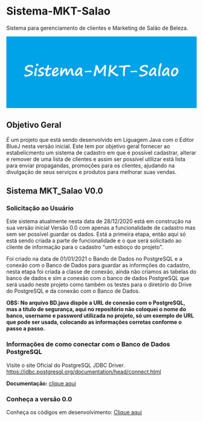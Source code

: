 # Sistema-MKT-Salao
Sistema para gerenciamento de clientes e Marketing de Salão de Beleza.

![](https://github.com/rafhaelom/Sistema-MKT-Salao/blob/main/logo.png)

## Objetivo Geral
É um projeto que está sendo desenvolvido em Liguagem Java com o Editor BlueJ nesta versão inicial. 
Este tem por objetivo geral fornecer ao estabelicmento um sistema de cadastro em que é possível cadastrar, alterar e 
remover de uma lista de clientes e assim ser possível utilizar está lista para enviar propagandas, promoções para os 
clientes, ajudando na divulgação de seus serviços e produtos para melhorar suas vendas.

## Sistema MKT_Salao V0.0
### Solicitação ao Usuário
Este sistema atualmente nesta data de 28/12/2020 está em construção na sua versão inicial Versão 0.0 com apenas a 
funcionalidade de cadastro mas sem ser possível guardar os dados. Está a primeira etapa, então aqui só está sendo 
criada a parte de funcionalidade e o que será solicitado ao cliente de informação para o cadastro "um esboço do projeto".

Foi criado na data de 01/01/2021 o Bando de Dados no PostgreSQL e a conexão com o Banco de Dados para guardar as informções do cadastro, nesta etapa foi criada a classe de conexão, ainda não criamos as tabelas do banco de dados e sim a conexão com o banco de dados PostgreSQL que será usado neste projeto como também os testes para o diretório do Drive do PostgreSQL e da conexão com o Banco de Dados.

**OBS: No arquivo BD.java dispõe a URL de conexão com o PostgreSQL, mas a título de segurança, aqui no repositório não coloquei o nome do banco, username e password utilizada no projeto, só um exemplo de URL que pode ser usada, colocando as informações corretas conforme o passo a passo.**

### Informações de como conectar com o Banco de Dados PostgreSQL
Visite o site Oficial do PostgreSQL JDBC Driver.
https://jdbc.postgresql.org/documentation/head/connect.html

**Documentação:** [clique aqui](https://github.com/rafhaelom/Sistema-MKT-Salao/blob/main/Sistema_MKT_Salao.pdf)

### Conheça a versão 0.0
Conheça os códigos em desenvolvimento: [Clique aqui](https://github.com/rafhaelom/Sistema-MKT-Salao/tree/main/Vers%C3%B5es/V0.0)

